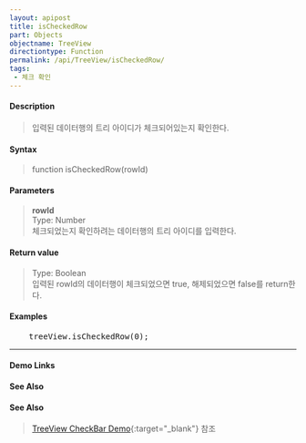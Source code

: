 ```yaml
---
layout: apipost
title: isCheckedRow
part: Objects
objectname: TreeView
directiontype: Function
permalink: /api/TreeView/isCheckedRow/
tags:
 - 체크 확인
---
```



#### Description

> 입력된 데이터행의 트리 아이디가 체크되어있는지 확인한다.

#### Syntax

> function isCheckedRow(rowId)

#### Parameters

> **rowId**  
> Type: Number  
> 체크되었는지 확인하려는 데이터행의 트리 아이디를 입력한다.  

#### Return value

> Type: Boolean  
> 입력된 rowId의 데이터행이 체크되었으면 true, 해제되었으면 false를 return한다.  

#### Examples 

<pre class="prettyprint">
    treeView.isCheckedRow(0);
</pre>

---

#### Demo Links
#### See Also

#### See Also

> [TreeView CheckBar Demo](http://demo.realgrid.net/Demo/TreeCheckBar){:target="_blank"} 참조    
